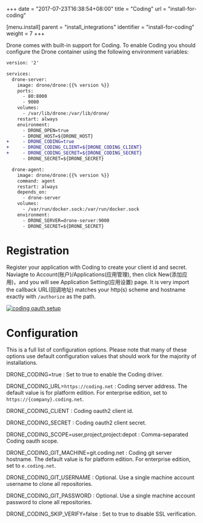+++
date = "2017-07-23T16:38:54+08:00"
title = "Coding"
url = "install-for-coding"

[menu.install]
  parent = "install_integrations"
  identifier = "install-for-coding"
  weight = 7
+++

Drone comes with built-in support for Coding. To enable Coding you should configure the Drone container using the following environment variables:

```diff
version: '2'

services:
  drone-server:
    image: drone/drone:{{% version %}}
    ports:
      - 80:8000
      - 9000
    volumes:
      - /var/lib/drone:/var/lib/drone/
    restart: always
    environment:
      - DRONE_OPEN=true
      - DRONE_HOST=${DRONE_HOST}
+     - DRONE_CODING=true
+     - DRONE_CODING_CLIENT=${DRONE_CODING_CLIENT}
+     - DRONE_CODING_SECRET=${DRONE_CODING_SECRET}
      - DRONE_SECRET=${DRONE_SECRET}

  drone-agent:
    image: drone/drone:{{% version %}}
    command: agent
    restart: always
    depends_on:
      - drone-server
    volumes:
      - /var/run/docker.sock:/var/run/docker.sock
    environment:
      - DRONE_SERVER=drone-server:9000
      - DRONE_SECRET=${DRONE_SECRET}
```

# Registration

Register your application with Coding to create your client id and secret. Naviagte to Account(账户)/Applications(应用管理), then click New(添加应用)，and you will see Application Setting(应用设置) page. It is very import the callback URL(回调地址) matches your http(s) scheme and hostname exactly with `/authorize` as the path.

<a href="images/coding_oauth.png" target="_blank"><img src="images/coding_oauth.png" alt="coding oauth setup"></a>

# Configuration

This is a full list of configuration options. Please note that many of these options use default configuration values that should work for the majority of installations.

DRONE_CODING=true
: Set to true to enable the Coding driver.

DRONE_CODING_URL=`https://coding.net`
: Coding server address. The default value is for platform edition. For enterprise edition, set to `https://{company}.coding.net`.

DRONE_CODING_CLIENT
: Coding oauth2 client id.

DRONE_CODING_SECRET
: Coding oauth2 client secret.

DRONE_CODING_SCOPE=user,project,project:depot
: Comma-separated Coding oauth scope.

DRONE_CODING_GIT_MACHINE=git.coding.net
: Coding git server hostname. The default value is for platform edition. For enterprise edition, set to `e.coding.net`.

DRONE_CODING_GIT_USERNAME
: Optional. Use a single machine account username to clone all repositories.

DRONE_CODING_GIT_PASSWORD
: Optional. Use a single machine account password to clone all repositories.

DRONE_CODING_SKIP_VERIFY=false
: Set to true to disable SSL verification.
